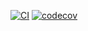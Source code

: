 [![CI](https://github.com/fjsuarez/mlops-diabetic-readmission/actions/workflows/ci.yml/badge.svg)](https://github.com/fjsuarez/mlops-diabetic-readmission/actions/workflows/ci.yml) [![codecov](https://codecov.io/gh/fjsuarez/mlops-diabetic-readmission/graph/badge.svg?token=CXDLWCEE3X)](https://codecov.io/gh/fjsuarez/mlops-diabetic-readmission)